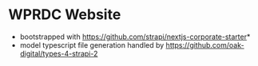 # WPRDC Website
* bootstrapped with https://github.com/strapi/nextjs-corporate-starter*
* model typescript file generation handled by https://github.com/oak-digital/types-4-strapi-2